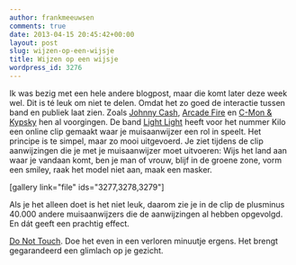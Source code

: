 ```yaml
---
author: frankmeeuwsen
comments: true
date: 2013-04-15 20:45:42+00:00
layout: post
slug: wijzen-op-een-wijsje
title: Wijzen op een wijsje
wordpress_id: 3276
---
```


Ik was bezig met een hele andere blogpost, maar die komt later deze week wel. Dit is té leuk om niet te delen. Omdat het zo goed de interactie tussen band en publiek laat zien. Zoals [Johnny Cash](http://incredibleadventure.nl/2010/10/the-johnny-cash-project-crowdsourcing-classic/), [Arcade Fire](http://thewildernessdowntown.com/) en [C-Mon & Kypsky](http://oneframeoffame.com/) hen al voorgingen. De band [Light Light](https://www.facebook.com/lightlight) heeft voor het nummer Kilo een online clip gemaakt waar je muisaanwijzer een rol in speelt. Het principe is te simpel, maar zo mooi uitgevoerd. Je ziet tijdens de clip aanwijzingen die je met je muisaanwijzer moet uitvoeren: Wijs het land aan waar je vandaan komt, ben je man of vrouw, blijf in de groene zone, vorm een smiley, raak het model niet aan, maak een masker.

[gallery link="file" ids="3277,3278,3279"]

Als je het alleen doet is het niet leuk, daarom zie je in de clip de plusminus 40.000 andere muisaanwijzers die de aanwijzingen al hebben opgevolgd. En dát geeft een prachtig effect.

[Do Not Touch](http://donottouch.org/). Doe het even in een verloren minuutje ergens. Het brengt gegarandeerd een glimlach op je gezicht.
